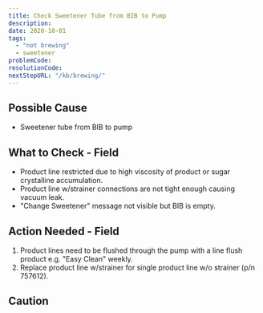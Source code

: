 ```yaml
---
title: Check Sweetener Tube from BIB to Pump
description:
date: 2020-10-01
tags:
  - "not brewing"
  - sweetener
problemCode: 
resolutionCode: 
nextStepURL: "/kb/brewing/"
---
```

## Possible Cause

- Sweetener tube from BIB to pump

## What to Check - Field

- Product line restricted due to high viscosity of product or sugar crystalline accumulation. 
- Product line w/strainer connections are not tight enough causing vacuum leak.
- "Change Sweetener" message not visible but BIB is empty.

## Action Needed - Field

1) Product lines need to be flushed through the pump with a line flush product e.g. "Easy Clean" weekly.
2) Replace product line w/strainer for single product line w/o strainer (p/n 757612).

## Caution
